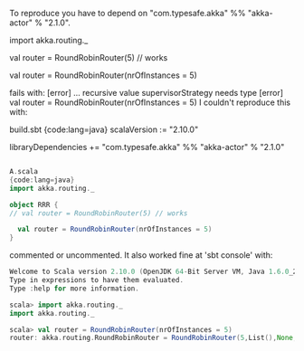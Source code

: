To reproduce you have to depend on "com.typesafe.akka" %% "akka-actor" % "2.1.0".

import akka.routing._

val router = RoundRobinRouter(5) // works

val router = RoundRobinRouter(nrOfInstances = 5)

fails with:
[error] ... recursive value supervisorStrategy needs type
[error]   val router = RoundRobinRouter(nrOfInstances = 5)
I couldn't reproduce this with:

build.sbt
{code:lang=java}
scalaVersion := "2.10.0"

libraryDependencies +=  "com.typesafe.akka" %% "akka-actor" % "2.1.0"
```scala

A.scala
{code:lang=java}
import akka.routing._

object RRR {
// val router = RoundRobinRouter(5) // works

  val router = RoundRobinRouter(nrOfInstances = 5)
}
```

commented or uncommented.  It also worked fine at 'sbt console' with:

```scala
Welcome to Scala version 2.10.0 (OpenJDK 64-Bit Server VM, Java 1.6.0_24).
Type in expressions to have them evaluated.
Type :help for more information.

scala> import akka.routing._
import akka.routing._

scala> val router = RoundRobinRouter(nrOfInstances = 5)
router: akka.routing.RoundRobinRouter = RoundRobinRouter(5,List(),None,akka.actor.default-dispatcher,OneForOneStrategy(-1,Duration.Inf))
```
